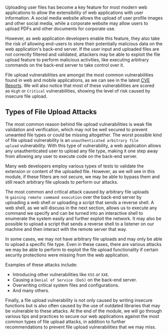 Uploading user files has become a key feature for most modern web applications to allow the extensibility of web applications with user information. A social media website allows the upload of user profile images and other social media, while a corporate website may allow users to upload PDFs and other documents for corporate use.

However, as web application developers enable this feature, they also take the risk of allowing end-users to store their potentially malicious data on the web application's back-end server. If the user input and uploaded files are not correctly filtered and validated, attackers may be able to exploit the file upload feature to perform malicious activities, like executing arbitrary commands on the back-end server to take control over it.

File upload vulnerabilities are amongst the most common vulnerabilities found in web and mobile applications, as we can see in the latest [CVE Reports](https://www.cvedetails.com/vulnerability-list/cweid-434/vulnerabilities.html). We will also notice that most of these vulnerabilities are scored as `High` or `Critical` vulnerabilities, showing the level of risk caused by insecure file upload.

## Types of File Upload Attacks

The most common reason behind file upload vulnerabilities is weak file validation and verification, which may not be well secured to prevent unwanted file types or could be missing altogether. The worst possible kind of file upload vulnerability is an `unauthenticated arbitrary file upload` vulnerability. With this type of vulnerability, a web application allows any unauthenticated user to upload any file type, making it one step away from allowing any user to execute code on the back-end server.

Many web developers employ various types of tests to validate the extension or content of the uploaded file. However, as we will see in this module, if these filters are not secure, we may be able to bypass them and still reach arbitrary file uploads to perform our attacks.

The most common and critical attack caused by arbitrary file uploads is `gaining remote command execution` over the back-end server by uploading a web shell or uploading a script that sends a reverse shell. A web shell, as we will discuss in the next section, allows us to execute any command we specify and can be turned into an interactive shell to enumerate the system easily and further exploit the network. It may also be possible to upload a script that sends a reverse shell to a listener on our machine and then interact with the remote server that way.

In some cases, we may not have arbitrary file uploads and may only be able to upload a specific file type. Even in these cases, there are various attacks we may be able to perform to exploit the file upload functionality if certain security protections were missing from the web application.

Examples of these attacks include:
-   Introducing other vulnerabilities like `XSS` or `XXE`.
-   Causing a `Denial of Service (DoS)` on the back-end server.
-   Overwriting critical system files and configurations.
-   And many others.

Finally, a file upload vulnerability is not only caused by writing insecure functions but is also often caused by the use of outdated libraries that may be vulnerable to these attacks. At the end of the module, we will go through various tips and practices to secure our web applications against the most common types of file upload attacks, in addition to further recommendations to prevent file upload vulnerabilities that we may miss.